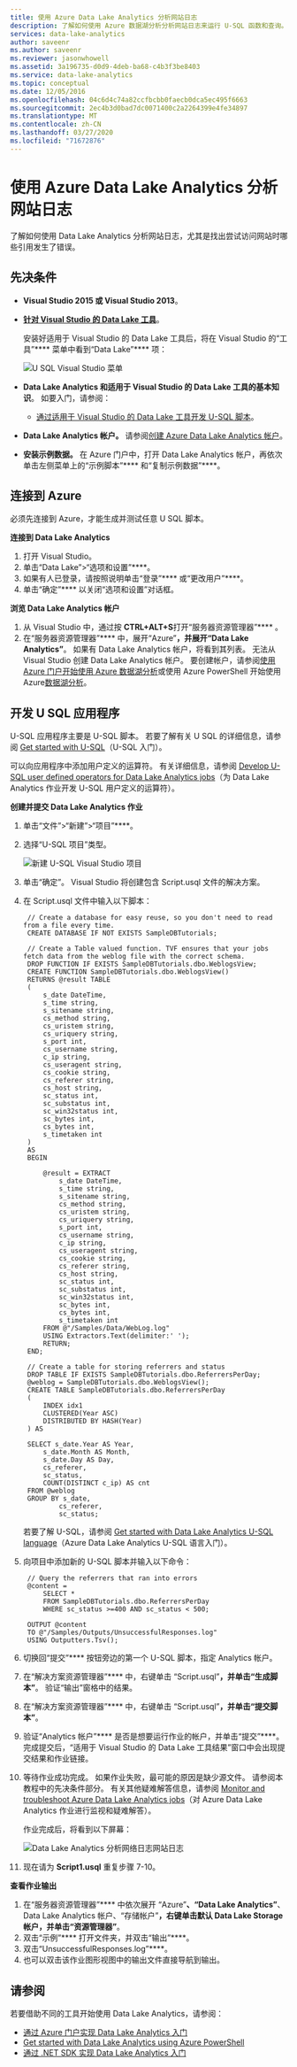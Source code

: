 ```yaml
---
title: 使用 Azure Data Lake Analytics 分析网站日志
description: 了解如何使用 Azure 数据湖分析分析网站日志来运行 U-SQL 函数和查询。
services: data-lake-analytics
author: saveenr
ms.author: saveenr
ms.reviewer: jasonwhowell
ms.assetid: 3a196735-d0d9-4deb-ba68-c4b3f3be8403
ms.service: data-lake-analytics
ms.topic: conceptual
ms.date: 12/05/2016
ms.openlocfilehash: 04c6d4c74a82ccfbcbb0faecb0dca5ec495f6663
ms.sourcegitcommit: 2ec4b3d0bad7dc0071400c2a2264399e4fe34897
ms.translationtype: MT
ms.contentlocale: zh-CN
ms.lasthandoff: 03/27/2020
ms.locfileid: "71672876"
---
```

# <a name="analyze-website-logs-using-azure-data-lake-analytics"></a>使用 Azure Data Lake Analytics 分析网站日志
了解如何使用 Data Lake Analytics 分析网站日志，尤其是找出尝试访问网站时哪些引用发生了错误。

## <a name="prerequisites"></a>先决条件
* **Visual Studio 2015 或 Visual Studio 2013**。
* **[针对 Visual Studio 的 Data Lake 工具](https://aka.ms/adltoolsvs)**。

    安装好适用于 Visual Studio 的 Data Lake 工具后，将在 Visual Studio 的“工具”**** 菜单中看到“Data Lake”**** 项：

    ![U SQL Visual Studio 菜单](./media/data-lake-analytics-data-lake-tools-get-started/data-lake-analytics-data-lake-tools-menu.png)
* **Data Lake Analytics 和适用于 Visual Studio 的 Data Lake 工具的基本知识**。 如要入门，请参阅：

  * [通过适用于 Visual Studio 的 Data Lake 工具开发 U-SQL 脚本](data-lake-analytics-data-lake-tools-get-started.md)。
* **Data Lake Analytics 帐户。**  请参阅[创建 Azure Data Lake Analytics 帐户](data-lake-analytics-get-started-portal.md)。
* **安装示例数据。** 在 Azure 门户中，打开 Data Lake Analytics 帐户，再依次单击左侧菜单上的“示例脚本”**** 和“复制示例数据”****。 

## <a name="connect-to-azure"></a>连接到 Azure
必须先连接到 Azure，才能生成并测试任意 U SQL 脚本。

**连接到 Data Lake Analytics**

1. 打开 Visual Studio。
2. 单击“Data Lake”>“选项和设置”****。
3. 如果有人已登录，请按照说明单击“登录”**** 或“更改用户”****。
4. 单击“确定”**** 以关闭“选项和设置”对话框。

**浏览 Data Lake Analytics 帐户**

1. 从 Visual Studio 中，通过按 **CTRL+ALT+S**打开“服务器资源管理器”**** 。
2. 在“服务器资源管理器”**** 中，展开“Azure”****，并展开“Data Lake Analytics”****。 如果有 Data Lake Analytics 帐户，将看到其列表。 无法从 Visual Studio 创建 Data Lake Analytics 帐户。 要创建帐户，请参阅[使用 Azure 门户开始使用 Azure 数据湖分析](data-lake-analytics-get-started-portal.md)或使用 Azure PowerShell 开始使用 Azure[数据湖分析](data-lake-analytics-get-started-powershell.md)。

## <a name="develop-u-sql-application"></a>开发 U SQL 应用程序
U-SQL 应用程序主要是 U-SQL 脚本。 若要了解有关 U SQL 的详细信息，请参阅 [Get started with U-SQL](data-lake-analytics-u-sql-get-started.md)（U-SQL 入门）。

可以向应用程序中添加用户定义的运算符。  有关详细信息，请参阅 [Develop U-SQL user defined operators for Data Lake Analytics jobs](data-lake-analytics-u-sql-develop-user-defined-operators.md)（为 Data Lake Analytics 作业开发 U-SQL 用户定义的运算符）。

**创建并提交 Data Lake Analytics 作业**

1. 单击“文件”>“新建”>“项目”****。
2. 选择“U-SQL 项目”类型。

    ![新建 U-SQL Visual Studio 项目](./media/data-lake-analytics-data-lake-tools-get-started/data-lake-analytics-data-lake-tools-new-project.png)
3. 单击“确定”。 Visual Studio 将创建包含 Script.usql 文件的解决方案。
4. 在 Script.usql 文件中输入以下脚本：

        // Create a database for easy reuse, so you don't need to read from a file every time.
        CREATE DATABASE IF NOT EXISTS SampleDBTutorials;

        // Create a Table valued function. TVF ensures that your jobs fetch data from the weblog file with the correct schema.
        DROP FUNCTION IF EXISTS SampleDBTutorials.dbo.WeblogsView;
        CREATE FUNCTION SampleDBTutorials.dbo.WeblogsView()
        RETURNS @result TABLE
        (
            s_date DateTime,
            s_time string,
            s_sitename string,
            cs_method string,
            cs_uristem string,
            cs_uriquery string,
            s_port int,
            cs_username string,
            c_ip string,
            cs_useragent string,
            cs_cookie string,
            cs_referer string,
            cs_host string,
            sc_status int,
            sc_substatus int,
            sc_win32status int,
            sc_bytes int,
            cs_bytes int,
            s_timetaken int
        )
        AS
        BEGIN

            @result = EXTRACT
                s_date DateTime,
                s_time string,
                s_sitename string,
                cs_method string,
                cs_uristem string,
                cs_uriquery string,
                s_port int,
                cs_username string,
                c_ip string,
                cs_useragent string,
                cs_cookie string,
                cs_referer string,
                cs_host string,
                sc_status int,
                sc_substatus int,
                sc_win32status int,
                sc_bytes int,
                cs_bytes int,
                s_timetaken int
            FROM @"/Samples/Data/WebLog.log"
            USING Extractors.Text(delimiter:' ');
            RETURN;
        END;

        // Create a table for storing referrers and status
        DROP TABLE IF EXISTS SampleDBTutorials.dbo.ReferrersPerDay;
        @weblog = SampleDBTutorials.dbo.WeblogsView();
        CREATE TABLE SampleDBTutorials.dbo.ReferrersPerDay
        (
            INDEX idx1
            CLUSTERED(Year ASC)
            DISTRIBUTED BY HASH(Year)
        ) AS

        SELECT s_date.Year AS Year,
            s_date.Month AS Month,
            s_date.Day AS Day,
            cs_referer,
            sc_status,
            COUNT(DISTINCT c_ip) AS cnt
        FROM @weblog
        GROUP BY s_date,
                cs_referer,
                sc_status;

    若要了解 U-SQL，请参阅 [Get started with Data Lake Analytics U-SQL language](data-lake-analytics-u-sql-get-started.md)（Azure Data Lake Analytics U-SQL 语言入门）。    
5. 向项目中添加新的 U-SQL 脚本并输入以下命令：

        // Query the referrers that ran into errors
        @content =
            SELECT *
            FROM SampleDBTutorials.dbo.ReferrersPerDay
            WHERE sc_status >=400 AND sc_status < 500;

        OUTPUT @content
        TO @"/Samples/Outputs/UnsuccessfulResponses.log"
        USING Outputters.Tsv();
6. 切换回“提交”**** 按钮旁边的第一个 U-SQL 脚本，指定 Analytics 帐户。
7. 在“解决方案资源管理器”**** 中，右键单击 “Script.usql”****，并单击“生成脚本”****。 验证“输出”窗格中的结果。
8. 在“解决方案资源管理器”**** 中，右键单击 “Script.usql”****，并单击“提交脚本”****。
9. 验证“Analytics 帐户”**** 是否是想要运行作业的帐户，并单击“提交”****。 完成提交后，“适用于 Visual Studio 的 Data Lake 工具结果”窗口中会出现提交结果和作业链接。
10. 等待作业成功完成。  如果作业失败，最可能的原因是缺少源文件。  请参阅本教程中的先决条件部分。 有关其他疑难解答信息，请参阅 [Monitor and troubleshoot Azure Data Lake Analytics jobs](data-lake-analytics-monitor-and-troubleshoot-jobs-tutorial.md)（对 Azure Data Lake Analytics 作业进行监视和疑难解答）。

    作业完成后，将看到以下屏幕：

    ![Data Lake Analytics 分析网络日志网站日志](./media/data-lake-analytics-analyze-weblogs/data-lake-analytics-analyze-weblogs-job-completed.png)
11. 现在请为 **Script1.usql** 重复步骤 7-10。

**查看作业输出**

1. 在“服务器资源管理器”**** 中依次展开 “Azure”****、“Data Lake Analytics”****、Data Lake Analytics 帐户、“存储帐户”****，右键单击默认 Data Lake Storage 帐户，并单击“资源管理器”****。
2. 双击“示例”**** 打开文件夹，并双击“输出”****。
3. 双击“UnsuccessfulResponses.log”****。
4. 也可以双击该作业图形视图中的输出文件直接导航到输出。

## <a name="see-also"></a>请参阅
若要借助不同的工具开始使用 Data Lake Analytics，请参阅：

* [通过 Azure 门户实现 Data Lake Analytics 入门](data-lake-analytics-get-started-portal.md)
* [Get started with Data Lake Analytics using Azure PowerShell](data-lake-analytics-get-started-powershell.md)
* [通过 .NET SDK 实现 Data Lake Analytics 入门](data-lake-analytics-get-started-net-sdk.md)
